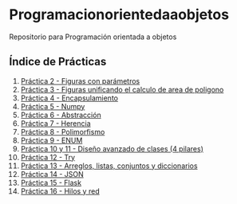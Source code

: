 # Programacionorientedaaobjetos
Repositorio para Programación orientada a objetos

## Índice de Prácticas

1. [Práctica 2 - Figuras con parámetros](https://github.com/ErikEduardoHE/Programacionorientedaaobjetos/blob/main/Practica2(Figuras_con_parametros)/Figuras_con_parametros.py)
2. [Práctica 3 - Figuras unificando el calculo de area de poligono](https://github.com/ErikEduardoHE/Programacionorientedaaobjetos/blob/main/Practica3(Figuras_unificando_el_calculo_de_area_de_poligono)/Figuras.py)
3. [Práctica 4 - Encapsulamiento](https://github.com/ErikEduardoHE/Programacionorientedaaobjetos/blob/main/Practica4(Encapsulamiento)/Encapsulamiento.py)
4. [Práctica 5 - Numpy](https://github.com/ErikEduardoHE/Programacionorientedaaobjetos/tree/main/Practica5(Numpy))
5. [Práctica 6 - Abstracción](https://github.com/ErikEduardoHE/Programacionorientedaaobjetos/blob/main/Practica6(Abstraccion)/Abstraccion.py)
6. [Práctica 7 - Herencia](https://github.com/ErikEduardoHE/Programacionorientedaaobjetos/blob/main/Practica7(Herencia)/Herencia.py)
7. [Práctica 8 - Polimorfismo](https://github.com/ErikEduardoHE/Programacionorientedaaobjetos/blob/main/Practica8(Polimorfismo)/Polimorfismo.py)
8. [Práctica 9 - ENUM](https://github.com/ErikEduardoHE/Programacionorientedaaobjetos/blob/main/Practica9(ENUM)/ENUM.py)
9. [Práctica 10 y 11 - Diseño avanzado de clases (4 pilares)](https://github.com/ErikEduardoHE/Programacionorientedaaobjetos/blob/main/Practica10y11(Diseño_avanzado_de_clases)/Diseño_avanzado_de_clases(4pilares).py)
10. [Práctica 12 - Try](https://github.com/ErikEduardoHE/Programacionorientedaaobjetos/blob/main/Practica12(Try)/Try.py)
11. [Práctica 13 - Arreglos, listas, conjuntos y diccionarios](https://github.com/ErikEduardoHE/Programacionorientedaaobjetos/tree/main/Practica13(Arreglos%2C_listas%2C_conjuntos_y_diccionarios))
12. [Práctica 14 - JSON](https://github.com/ErikEduardoHE/Programacionorientedaaobjetos/blob/main/Practica14(Json)/Json.py)
13. [Práctica 15 - Flask](https://github.com/ErikEduardoHE/Programacionorientedaaobjetos/blob/main/Practica15(Flask)/Flask.py)
14. [Práctica 16 - Hilos y red](https://github.com/ErikEduardoHE/Programacionorientedaaobjetos/tree/main/Practica16(Hilos_y_red))
